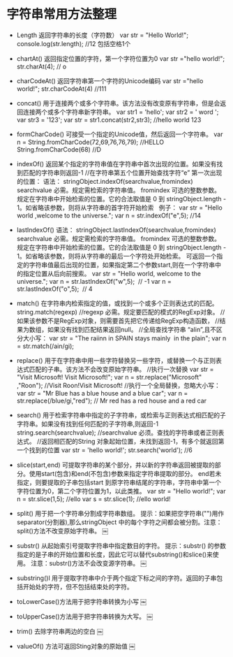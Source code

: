 # 字符串常用方法整理
- Length
返回字符串的长度（字符数）
var str = "Hello World!";
console.log(str.length); //12 包括空格1个

- chartAt()
返回指定位置的字符，第一个字符位置为0
var str ="hello world!";
str.charAt(4); // o
- charCodeAt()
返回字符串第一个字符的Unicode编码
var str ="hello world!";
str.charCodeAt(4) //111
- concat()
用于连接两个或多个字符串。该方法没有改变原有字符串，但是会返回连接两个或多个字符串新字符串。
var str1 = 'hello';
var str2 = ' word ';
var str3 = '123';
var str = str1.concat(str2,str3); //hello world 123
- formCharCode()
可接受一个指定的Unicode值，然后返回一个字符串。
var n = String.fromCharCode(72,69,76,76,79); //HELLO
String.fromCharCode(68) //D
- indexOf()
返回某个指定的字符串值在字符串中首次出现的位置。如果没有找到匹配的字符串则返回-1
//在字符串第五个位置开始查找字符“e” 第一次出现的位置：
语法：
stringObject.indexOf(searchvalue,fromindex)
searchvalue	必需。规定需检索的字符串值。
fromindex	可选的整数参数。规定在字符串中开始检索的位置。它的合法取值是 0 到 stringObject.length - 1。如省略该参数，则将从字符串的首字符开始检索
 
例子：
var str = "Hello world ,welcome to the universe.";
var n = str.indexOf("e",5); //14
- lastIndexOf()
语法：
stringObject.lastIndexOf(searchvalue,fromindex)
searchvalue	必需。规定需检索的字符串值。
fromindex	可选的整数参数。规定在字符串中开始检索的位置。它的合法取值是 0 到 stringObject.length - 1。如省略该参数，则将从字符串的最后一个字符处开始检索。
可返回一个指定的字符串值最后出现的位置，如果指定第二个参数start,则在一个字符串中的指定位置从后向前搜索。
var str = "Hello world, welcome to the universe.";
var n = str.lastIndexOf("w",5);  // -1
var n = str.lastIndexOf("o",5);  // 4
- match()
在字符串内检索指定的值，或找到一个或多个正则表达式的匹配。
string.match(regexp)
//regexp 必需。规定要匹配的模式的RegExp对象。
//如果该参数不是RegExp对象，则需要首先把它传递给RegExp构造函数，
//结果为数组，如果没有找到匹配结果返回null。
//全局查找字符串 “alin”,且不区分大小写：
var str = "The raiinn in SPAIN stays mainly  in the plain";
var n = str.match(/ain/gi);
- replace()
用于在字符串中用一些字符替换另一些字符，或替换一个与正则表达式匹配的子串。该方法不会改变原始字符串。
//执行一次替换
var str = "Visit Microsoft! Visit Microsoft!";
var n = str.replace("Microsoft" ,"Roon"); //Visit Roon!Visit Microsoft!
//执行一个全局替换，忽略大小写：
var str = "Mr Blue has a blue house and a blue car";
var n = str.replace(/blue/gi,"red"); // Mr red has a red house and a red car
- search()
用于检索字符串中指定的子字符串，或检索与正则表达式相匹配的子字符串。如果没有找到任何匹配的子字符串,则返回-1
string.search(searchvalue);
//searchvalue 必须。查找的字符串或者正则表达式。
//返回相匹配的String 对象起始位置，未找到返回-1，有多个就返回第一个找到的位置
var str = 'hello world!';
str.search('world'); //6
- slice(start,end)
可提取字符串的某个部分，并以新的字符串返回被提取的部分。使用start(包含)和end(不包含)参数来指定字符串提取的部分。
end若未指定，则要提取的子串包括start 到原字符串结尾的字符串，字符串中第一个字符位置为0，第二个字符位置为1，以此类推。
var str = "Hello world!";
var n = str.slice(1,5); //ello
var s = str.slice(1); //ello world!
- split()
用于把一个字符串分割成字符串数组。
提示：如果把空字符串("")用作separator(分割器),那么stringObject 中的每个字符之间都会被分割。注意：split()方法不改变原始字符串。
￼
- substr()
从起始索引号提取字符串中指定数目的字符。
提示：substr() 的参数指定的是子串的开始位置和长度，因此它可以替代substring()和slice()来使用。
注意：substr()方法不会改变源字符串。
￼
- substring()l
用于提取字符串中介于两个指定下标之间的字符。返回的子串包括开始处的字符，但不包括结束处的字符。
 
-  toLowerCase()方法用于把字符串转换为小写
￼
- toUpperCase()方法用于把字符串转换为大写。
￼
- trim() 去除字符串两边的空白
￼
- valueOf() 方法可返回Sting对象的原始值
￼
